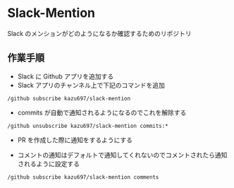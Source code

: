 # Slack-Mention

Slack のメンションがどのようになるか確認するためのリポジトリ

## 作業手順

- Slack に Github アプリを追加する
- Slack アプリのチャンネル上で下記のコマンドを追加

`/github subscribe kazu697/slack-mention`

- commits が自動で通知されるようになるのでこれを解除する

`/github unsubscribe kazu697/slack-mention commits:*`

- PR を作成した際に通知をするようにする

- コメントの通知はデフォルトで通知してくれないのでコメントされたら通知されるように設定する

`/github subscribe kazu697/slack-mention comments`
